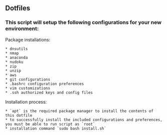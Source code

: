 ## Dotfiles  

### This script will setup the following configurations for your new environment:  

Package installations:
```
* dnsutils
* nmap
* anaconda
* nudoku
* zip
* unzip
* aws
* git configurations
* .bashrc configuration preferences
* vim customizations
* .ssh authorized keys and config files
```  

Installation process:
```
* `apt` is the required package manager to install the contents of this dotfile
* to successfully install the included configurations and preferences, you must be able to run script as `root`
* installation command `sudo bash install.sh`
```  


